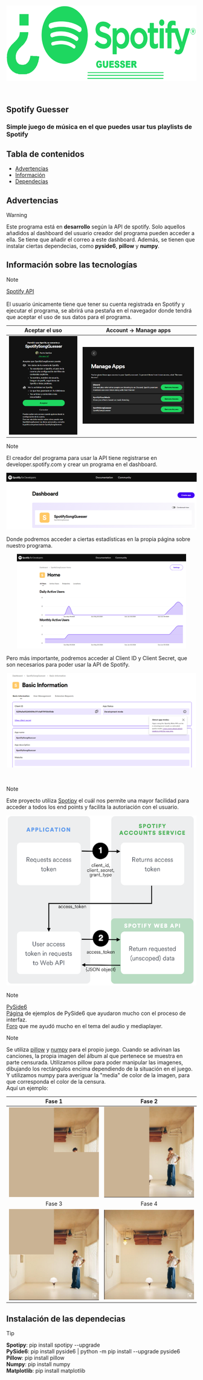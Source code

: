 <p align="center">
  <img height="200" src="https://github.com/AncheJeez/SpotifySongGuesser/blob/main/assets/SpotifyGuesser_logo_transp.png">
  <br/>
</p>
<br/>

## Spotify Guesser
### Simple juego de música en el que puedes usar tus playlists de Spotify

## Tabla de contenidos
- [Advertencias](#adevertencias)
- [Información](#información-sobre-las-tecnologías)
- [Dependecias](#instalación-de-las-dependecias)

## Advertencias
> [!Warning]
> Este programa está en <b>desarrollo</b> según la API de spotify. Solo aquellos añadidos al dashboard del usuario creador del 
> programa pueden acceder a ella. Se tiene que añadir el correo a este dashboard.
> Además, se tienen que instalar ciertas dependecias, como <b>pyside6</b>, <b>pillow</b> y <b>numpy</b>.

## Información sobre las tecnologías
> [!Note]
> [Spotify API](https://developer.spotify.com/documentation/web-api)<br/><br/>
> El usuario únicamente tiene que tener su cuenta registrada en Spotify y ejecutar el programa, se abrirá una pestaña en el navegador
> donde tendrá que aceptar el uso de sus datos para el programa.
>
Aceptar el uso              |  Account -> Manage apps
:-------------------------:|:-------------------------:
![](https://github.com/AncheJeez/SpotifySongGuesser/blob/main/assets/accept_spotify.png)  |  ![](https://github.com/AncheJeez/SpotifySongGuesser/blob/main/assets/manage_access.png)
> [!Note]
> El creador del programa para usar la API tiene registrarse en developer.spotify.com y crear un programa en el dashboard.
> <p align="center">
>  <img height="150" src="https://github.com/AncheJeez/SpotifySongGuesser/blob/main/assets/dash_board_start.png">
>  <br/>
> </p>
> Donde podremos acceder a ciertas estadísticas en la propia página sobre nuestro programa.
> <p align="center">
>  <img height="250" src="https://github.com/AncheJeez/SpotifySongGuesser/blob/main/assets/dash_board_stats.png">
>  <br/>
> </p>
> Pero más importante, podremos acceder al Client ID y Client Secret, que son necesarios para poder usar la API de Spotify.
> <p align="center">
>  <img height="250" src="https://github.com/AncheJeez/SpotifySongGuesser/blob/main/assets/dashboard_basic_info.png">
>  <br/>
> </p>
> <br/>

>[!Note]
> Este proyecto utiliza [Spotipy](https://spotipy.readthedocs.io/en/2.24.0/) el cuál nos permite una mayor facilidad para acceder 
> a todos los end points y facilita la autoriación con el usuario.
> <p align="center">
>  <img height="450" src="https://github.com/AncheJeez/SpotifySongGuesser/blob/main/assets/auth-client-credentials.png">
>  <br/>
> </p>

> [!Note]
> [PySide6](https://doc.qt.io/qtforpython-6/PySide6/QtWidgets/index.html)<br/>
> [Página](https://doc.qt.io/qtforpython-6.6/examples/index.html) de ejemplos de PySide6 que ayudaron mucho con el proceso de interfaz.<br/>
> [Foro](https://forum.qt.io/topic/147961/how-to-play-sounds-using-qmediaplayer/16) que me ayudó mucho en el tema del audio y mediaplayer.

>[!Note]
> Se utiliza [pillow](https://python-pillow.org) y [numpy](https://numpy.org) para el propio juego.
> Cuando se adivinan las canciones, la propia imagen del álbum al que pertenece se muestra en parte censurada.
> Utilizamos pillow para poder manipular las imagenes, dibujando los rectángulos encima dependiendo de la situación en el juego.<br/>
> Y utilizamos numpy para averiguar la "media" de color de la imagen, para que corresponda el color de la censura.<br/>
> Aquí un ejemplo:
>
Fase 1                     |  Fase 2
:-------------------------:|:-------------------------:
![](https://github.com/AncheJeez/SpotifySongGuesser/blob/main/assets/fase1.png)  |  ![](https://github.com/AncheJeez/SpotifySongGuesser/blob/main/assets/fase2.png)
Fase 3                     |  Fase 4
![](https://github.com/AncheJeez/SpotifySongGuesser/blob/main/assets/fase3.png)  |  ![](https://github.com/AncheJeez/SpotifySongGuesser/blob/main/assets/fase4.png)

## Instalación de las dependecias
> [!Tip]
> <b>Spotipy</b>: pip install spotipy --upgrade <br/>
> <b>PySide6</b>: pip install pyside6 | python -m pip install --upgrade pyside6 <br/>
> <b>Pillow</b>: pip install pillow <br/>
> <b>Numpy</b>: pip install numpy <br/>
> <b>Matplotlib</b>: pip install matplotlib <br/>